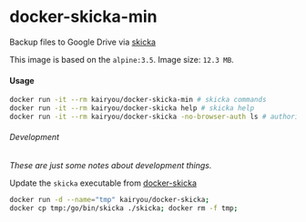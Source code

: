 # docker-skicka-min

Backup files to Google Drive via [skicka](https://github.com/google/skicka)

This image is based on the `alpine:3.5`.
Image size: `12.3 MB`.

#### Usage
```sh
docker run -it --rm kairyou/docker-skicka-min # skicka commands
docker run -it --rm kairyou/docker-skicka help # skicka help
docker run -it --rm kairyou/docker-skicka -no-browser-auth ls # authorize skicka
```


###### Development
*These are just some notes about development things.*

Update the `skicka` executable from [docker-skicka](../docker-skicka)
```sh
docker run -d --name="tmp" kairyou/docker-skicka;
docker cp tmp:/go/bin/skicka ./skicka; docker rm -f tmp;
```
<!-- docker build --tag kairyou/docker-skicka-min . -->
